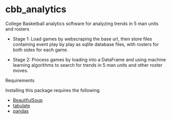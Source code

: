 cbb_analytics
=============

College Basketball analytics software for analyzing trends in 5 man units and rosters

* Stage 1: Load games by webscraping the base url, then store files containing event play by play as sqlite database files, with rosters for both sides for each game.

* Stage 2: Process games by loading into a DataFrame and using machine learning algorithms to search for trends in 5 man units and other roster moves.

Requirements

Installing this package requires the following 

* [BeautifulSoup](http://www.crummy.com/software/BeautifulSoup/)
* [tabulate](https://pypi.python.org/pypi/tabulate)
* [pandas](http://pandas.pydata.org)

